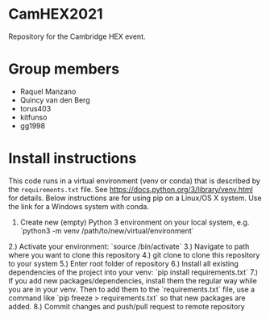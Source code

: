 # CamHEX2021
Repository for the Cambridge HEX event.

# Group members
<ul>
  <li>Raquel Manzano</li>
  <li>Quincy van den Berg</li>
  <li>torus403</li>
  <li>kitfunso</li>
  <li>gg1998</li>
</ul>

# Install instructions
This code runs in a virtual environment (venv or conda) that is described by the `requirements.txt` file. See https://docs.python.org/3/library/venv.html for details. Below instructions are for using pip on a Linux/OS X system. Use the link for a Windows system with conda.

<ol>
  <li>Create new (empty) Python 3 environment on your local system, e.g. `python3 -m venv /path/to/new/virtual/environment`</li>
</ol>
2.) Activate your environment: `source </path/to/new/virtual/environment>/bin/activate`
3.) Navigate to path where you want to clone this repository
4.) git clone <http link> to clone this repository to your system
5.) Enter root folder of repository
6.) Install all existing dependencies of the project into your venv: `pip install requirements.txt`
7.) If you add new packages/dependencies, install them the regular way while you are in your venv. Then to add them to the `requirements.txt` file, use a command like `pip freeze > requirements.txt` so that new packages are added. 
8.) Commit changes and push/pull request to remote repository

